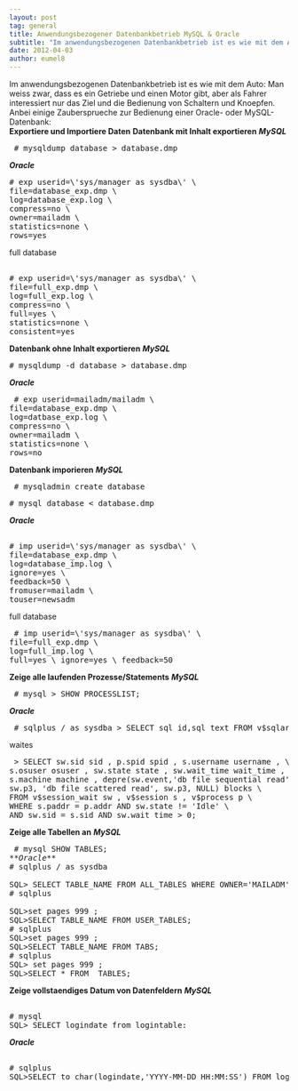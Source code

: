```yaml
---
layout: post
tag: general
title: Anwendungsbezogener Datenbankbetrieb MySQL & Oracle
subtitle: "Im anwendungsbezogenen Datenbankbetrieb ist es wie mit dem Auto: Man weiss zwar, dass es ein Getriebe und einen Motor gibt, aber als Fahrer interessiert nur das Ziel und die Bedienung von Schaltern und Knoepfen. nnAnbei einige Zaubersprueche zur Bedie&hellip;"
date: 2012-04-03
author: eumel8
---
```


Im anwendungsbezogenen Datenbankbetrieb ist es wie mit dem Auto: Man weiss zwar, dass es ein Getriebe und einen Motor gibt, aber als Fahrer interessiert nur das Ziel und die Bedienung von Schaltern und Knoepfen. Anbei einige Zaubersprueche zur Bedienung einer Oracle- oder MySQL-Datenbank:
<br/>
<strong>Exportiere und Importiere Daten</strong> <strong>Datenbank mit Inhalt exportieren</strong>
<em>**MySQL**</em>
<pre> # mysqldump database > database.dmp </pre>
<em> **Oracle**</em> 
<pre># exp userid=\'sys/manager as sysdba\' \ 
file=database_exp.dmp \ 
log=database_exp.log \ 
compress=no \ 
owner=mailadm \ 
statistics=none \ 
rows=yes 
</pre>
full database
<pre> 
# exp userid=\'sys/manager as sysdba\' \ 
file=full_exp.dmp \ 
log=full_exp.log \ 
compress=no \ 
full=yes \ 
statistics=none \ 
consistent=yes 
</pre> 
<strong>Datenbank ohne Inhalt exportieren</strong>
<em>**MySQL**</em> 
<pre># mysqldump -d database > database.dmp </pre>
<em>**Oracle**</em>
<pre> # exp userid=mailadm/mailadm \ 
file=database_exp.dmp \ 
log=datbase_exp.log \ 
compress=no \ 
owner=mailadm \ 
statistics=none \ 
rows=no 
</pre>
<strong>Datenbank imporieren</strong> 
<em>**MySQL**</em>
<pre> # mysqladmin create database </pre>
<pre># mysql database < database.dmp </pre>
<em>**Oracle**</em>
<pre> 
# imp userid=\'sys/manager as sysdba\' \ 
file=database_exp.dmp \ 
log=database_imp.log \ 
ignore=yes \ 
feedback=50 \ 
fromuser=mailadm \ 
touser=newsadm 
</pre>
full database
<pre> # imp userid=\'sys/manager as sysdba\' \ 
file=full_exp.dmp \ 
log=full_imp.log \ 
full=yes \ ignore=yes \ feedback=50 </pre>
<strong>Zeige alle laufenden Prozesse/Statements</strong>
<em>**MySQL**</em>
<pre> # mysql > SHOW PROCESSLIST; </pre>
<em> **Oracle**</em>
<pre> # sqlplus / as sysdba > SELECT sql_id,sql_text FROM v$sqlarea; </pre> 
waites 
<pre> > SELECT sw.sid sid , p.spid spid , s.username username , \
s.osuser osuser , sw.state state , sw.wait_time wait_time , \
s.machine machine , depre(sw.event,'db file sequential read', \
sw.p3, 'db file scattered read', sw.p3, NULL) blocks \
FROM v$session_wait sw , v$session s , v$process p \
WHERE s.paddr = p.addr AND sw.state != 'Idle' \
AND sw.sid = s.sid AND sw.wait_time > 0; </pre> 
<strong>Zeige alle Tabellen an</strong>
<em>**MySQL**</em>
<pre> # mysql SHOW TABLES; 
<em>**Oracle**</em>
# sqlplus / as sysdba <br />
SQL> SELECT TABLE_NAME FROM ALL_TABLES WHERE OWNER='MAILADM'
# sqlplus <br />
SQL>set pages 999 ; 
SQL>SELECT TABLE_NAME FROM USER_TABLES; 
# sqlplus 
SQL>set pages 999 ; 
SQL>SELECT TABLE_NAME FROM TABS; 
# sqlplus 
SQL> set pages 999 ; 
SQL>SELECT * FROM _TABLES; 
</pre>

<strong>Zeige vollstaendiges Datum von Datenfeldern</strong>
<em>**MySQL**</em> 
<pre> 
# mysql
SQL> SELECT logindate from logintable: 
</pre> 
<em>**Oracle**</em> 
<pre> 
# sqlplus 
SQL>SELECT to_char(logindate,'YYYY-MM-DD HH:MM:SS') FROM logintable; 
</pre>

